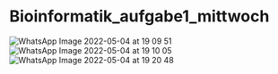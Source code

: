 # Bioinformatik_aufgabe1_mittwoch

![WhatsApp Image 2022-05-04 at 19 09 51](https://user-images.githubusercontent.com/104322434/166743293-ac06d457-b78d-431c-963b-ed49a6cb415a.jpeg)
![WhatsApp Image 2022-05-04 at 19 10 05](https://user-images.githubusercontent.com/104322434/166743550-dad6d293-696c-4532-ae60-9101842bf484.jpeg)
![WhatsApp Image 2022-05-04 at 19 20 48](https://user-images.githubusercontent.com/104322434/166743901-055fad1c-028e-4b3a-8c12-6678734525fb.jpeg)
